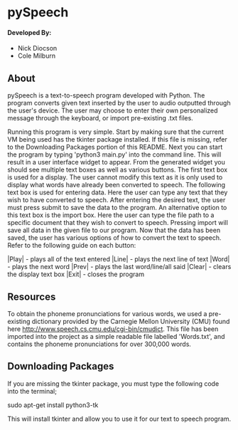 # pySpeech

#### Developed By:
- Nick Diocson
- Cole Milburn

## About
pySpeech is a text-to-speech program developed with Python. The program converts given text inserted by the user to audio outputted through 
the user's device. The user may choose to enter their own personalized message through the keyboard, or import pre-existing .txt files.

Running this program is very simple. Start by making sure that the current VM being used has the tkinter package installed.
If this file is missing, refer to the Downloading Packages portion of this README. Next you can start the program by typing
'python3 main.py' into the command line. This will result in a user interface widget to appear. From the generated widget you
should see multiple text boxes as well as various buttons. The first text box is used for a display. The user cannot modify this
text as it is only used to display what words have already been converted to speech. The following text box is used for entering data.
Here the user can type any text that they wish to have converted to speech. After entering the desired text, the user must press submit
to save the data to the program. An alternative option to this text box is the import box. Here the user can type the file path to a
specific document that they wish to convert to speech. Pressing import will save all data in the given file to our program. Now that the
data has been saved, the user has various options of how to convert the text to speech. Refer to the following guide on each button:

|Play|  -  plays all of the text entered
|Line|  -  plays the next line of text
|Word|  -  plays the next word
|Prev|  -  plays the last word/line/all said
|Clear| -  clears the display text box
|Exit|  -  closes the program

## Resources
To obtain the phoneme pronunciations for various words, we used a pre-existing dictionary provided by the Carnegie Mellon University (CMU) found here http://www.speech.cs.cmu.edu/cgi-bin/cmudict. This file has been imported into the project as a simple readable file labelled 'Words.txt', and contains the phoneme pronunciations for over 300,000 words.

## Downloading Packages

If you are missing the tkinter package, you must type the following code into the terminal;

sudo apt-get install python3-tk

This will install tkinter and allow you to use it for our text to speech program.
